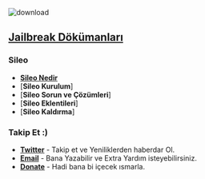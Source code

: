 ![download](https://github.com/sbhnkhrmn/Documents/raw/master/Sileo/ReadMe_Sileo.png)
 
## [**Jailbreak Dökümanları**](https://github.com/sbhnkhrmn/Documents/blob/master/README.md)
### Sileo
* [**Sileo Nedir**](https://github.com/sbhnkhrmn/Documents/raw/master/Sileo/Sileo.txt)
* [**Sileo Kurulum**]
* [**Sileo Sorun ve Çözümleri**]
* [**Sileo Eklentileri**]
* [**Sileo Kaldırma**]

### Takip Et :)
* [**Twitter**](https://twitter.com/sbhnkhrmn) - Takip et ve Yeniliklerden haberdar Ol.
* [**Email**](mailto:khrmn.sbhn@gmail.com) - Bana Yazabilir ve Extra Yardım isteyebilirsiniz.
* [**Donate**](https://paypal.me/SHero) - Hadi bana bi içecek ısmarla.
